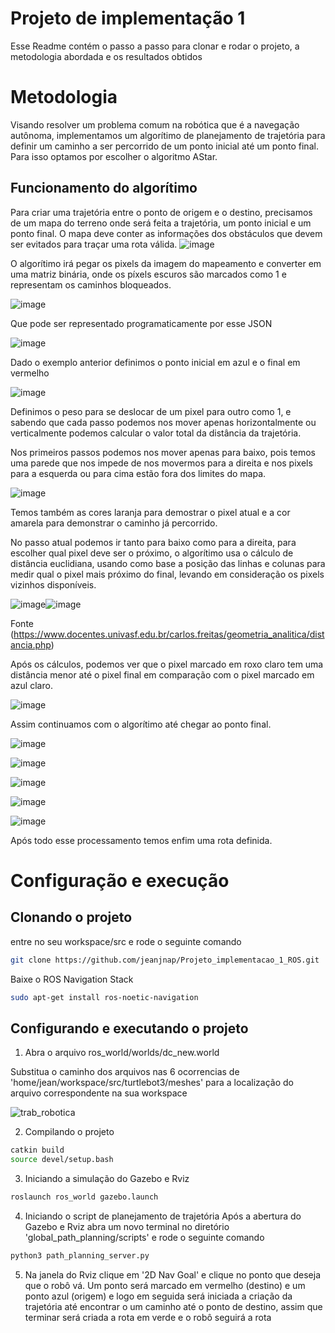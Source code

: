 # Projeto de implementação 1

Esse Readme contém o passo a passo para clonar e rodar o projeto, a metodologia abordada e os resultados obtidos

# Metodologia
Visando resolver um problema comum na robótica que é a navegação autônoma, implementamos um algorítimo de planejamento de trajetória para definir um caminho a ser percorrido de um ponto inicial até um ponto final. Para isso optamos por escolher o algoritmo AStar.

## Funcionamento do algorítimo

Para criar uma trajetória entre o ponto de origem e o destino, precisamos de um mapa do terreno onde será feita a trajetória, um ponto inicial e um ponto final. O mapa deve conter as informações dos obstáculos que devem ser evitados para traçar uma rota válida.
![image](https://github.com/jeanjnap/Projeto_implementacao_1_ROS/assets/26336215/fbc891ef-9844-44be-aa91-66ef7a2ba6de)

O algorítimo irá pegar os pixels da imagem do mapeamento e converter em uma matriz binária, onde os píxels escuros são marcados como 1 e representam os caminhos bloqueados.

![image](https://github.com/jeanjnap/Projeto_implementacao_1_ROS/assets/26336215/7d11d2b5-321a-475d-926c-d99dfcead0dc)

Que pode ser representado programaticamente por esse JSON

![image](https://github.com/jeanjnap/Projeto_implementacao_1_ROS/assets/26336215/06104b89-f185-4bd1-b03d-f5a0e22eb5fe)

Dado o exemplo anterior definimos o ponto inicial em azul e o final em vermelho

![image](https://github.com/jeanjnap/Projeto_implementacao_1_ROS/assets/26336215/8dd43ee6-a3ac-4bf4-8766-bcc9ba4ecb46)

Definimos o peso para se deslocar de um pixel para outro como 1, e sabendo que cada passo podemos nos mover apenas horizontalmente ou verticalmente podemos calcular o valor total da distância da trajetória.

Nos primeiros passos podemos nos mover apenas para baixo, pois temos uma parede que nos impede de nos movermos para a direita e nos pixels para a esquerda ou para cima estão fora dos limites do mapa.

![image](https://github.com/jeanjnap/Projeto_implementacao_1_ROS/assets/26336215/8e205405-d58c-4173-a5c0-40f01f4eff3a)

Temos também as cores laranja para demostrar o pixel atual e a cor amarela para demonstrar o caminho já percorrido.

No passo atual podemos ir tanto para baixo como para a direita, para escolher qual pixel deve ser o próximo, o algorítimo usa o cálculo de distância euclidiana, usando como base a posição das linhas e colunas para medir qual o pixel mais próximo do final, levando em consideração os pixels vizinhos disponíveis.

![image](https://github.com/jeanjnap/Projeto_implementacao_1_ROS/assets/26336215/1a4a60d1-f9e2-4da3-a683-c1199459b7d0)![image](https://github.com/jeanjnap/Projeto_implementacao_1_ROS/assets/26336215/ef4b2dc9-0947-4b27-a2e5-a42b124808b9)


Fonte (https://www.docentes.univasf.edu.br/carlos.freitas/geometria_analitica/distancia.php)

Após os cálculos, podemos ver que o pixel marcado em roxo claro tem uma distância menor até o pixel final em comparação com o pixel marcado em azul claro.

![image](https://github.com/jeanjnap/Projeto_implementacao_1_ROS/assets/26336215/71b47433-ad33-4dd0-8149-5c15d79f5a84)

Assim continuamos com o algorítimo até chegar ao ponto final.

![image](https://github.com/jeanjnap/Projeto_implementacao_1_ROS/assets/26336215/ade901ce-a922-4175-8de9-4b13068f77bf)

![image](https://github.com/jeanjnap/Projeto_implementacao_1_ROS/assets/26336215/a2eec588-0cd0-4536-9466-0357d2943934)

![image](https://github.com/jeanjnap/Projeto_implementacao_1_ROS/assets/26336215/6970bd80-21f2-40b5-8d82-7a659779d319)

![image](https://github.com/jeanjnap/Projeto_implementacao_1_ROS/assets/26336215/12c846d5-dde6-440a-acda-1217e5c4f96e)

![image](https://github.com/jeanjnap/Projeto_implementacao_1_ROS/assets/26336215/b71614f3-12bf-46f2-bd24-49f9cc5ac104)

Após todo esse processamento temos enfim uma rota definida.


# Configuração e execução
## Clonando o projeto
entre no seu workspace/src e rode o seguinte comando
```bash
git clone https://github.com/jeanjnap/Projeto_implementacao_1_ROS.git
```

Baixe o ROS Navigation Stack
```bash
sudo apt-get install ros-noetic-navigation
```

## Configurando e executando o projeto
1. Abra o arquivo 
ros_world/worlds/dc_new.world

Substitua o caminho dos arquivos nas 6 ocorrencias de 'home/jean/workspace/src/turtlebot3/meshes' para a localização do arquivo correspondente na sua workspace

![trab_robotica](https://github.com/jeanjnap/Projeto_implementacao_1_ROS/assets/26336215/a75bf981-d8f2-4d98-90f6-6a703ab50541)

2. Compilando o projeto

```bash
catkin build
source devel/setup.bash
```

3. Iniciando a simulação do Gazebo e Rviz

```bash
roslaunch ros_world gazebo.launch
```

4. Iniciando o script de planejamento de trajetória
Após a abertura do Gazebo e Rviz abra um novo terminal no diretório 'global_path_planning/scripts' e rode o seguinte comando

```bash
python3 path_planning_server.py
```

5. Na janela do Rviz clique em '2D Nav Goal' e clique no ponto que deseja que o robô vá.
Um ponto será marcado em vermelho (destino) e um ponto azul (origem) e logo em seguida será iniciada a criação da trajetória até encontrar o um caminho até o ponto de destino, assim que terminar será criada a rota em verde e o robô seguirá a rota
